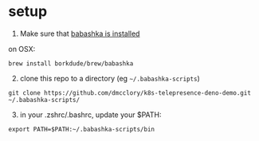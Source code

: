 # setup

1) Make sure that [babashka is installed](https://github.com/babashka/babashka#installation)

on OSX:
```
brew install borkdude/brew/babashka
```

2) clone this repo to a directory (eg `~/.babashka-scripts`)

```
git clone https://github.com/dmcclory/k8s-telepresence-deno-demo.git ~/.babashka-scripts/
```

3) in your .zshrc/.bashrc, update your $PATH:

```
export PATH=$PATH:~/.babashka-scripts/bin
```
